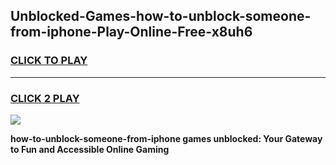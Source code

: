 
## Unblocked-Games-how-to-unblock-someone-from-iphone-Play-Online-Free-x8uh6
<h3>
<a href="https://premium76.site?title=how-to-unblock-someone-from-iphone&ref=26A">CLICK TO PLAY</a></h3>
<hr>

<h3>
<a href="https://premium76.site?title=how-to-unblock-someone-from-iphone&ref=26A">CLICK 2 PLAY</a>
  
</h3>

<a href="https://premium76.site?title=how-to-unblock-someone-from-iphone&ref=26A"><img src="https://clearcache.store/games.png"></a>


**how-to-unblock-someone-from-iphone games unblocked: Your Gateway to Fun and Accessible Online Gaming**
